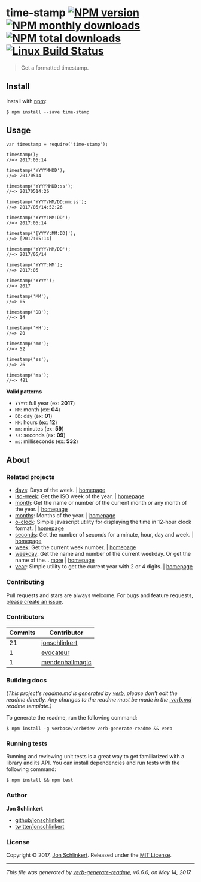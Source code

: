 <h1 id="time-stamp-%21npm-version-%21npm-monthly-downloads-%21npm-total-downloads-%21linux-build-status">time-stamp <a href="https://www.npmjs.com/package/time-stamp"><img src="https://img.shields.io/npm/v/time-stamp.svg?style=flat" alt="NPM version" /></a> <a href="https://npmjs.org/package/time-stamp"><img src="https://img.shields.io/npm/dm/time-stamp.svg?style=flat" alt="NPM monthly downloads" /></a> <a href="https://npmjs.org/package/time-stamp"><img src="https://img.shields.io/npm/dt/time-stamp.svg?style=flat" alt="NPM total downloads" /></a> <a href="https://travis-ci.org/jonschlinkert/time-stamp"><img src="https://img.shields.io/travis/jonschlinkert/time-stamp.svg?style=flat&amp;label=Travis" alt="Linux Build Status" /></a></h1>

<blockquote>
  <p>Get a formatted timestamp.</p>
</blockquote>

<h2 id="install">Install</h2>

<p>Install with <a href="https://www.npmjs.com/">npm</a>:</p>

<pre><code class="sh">$ npm install --save time-stamp
</code></pre>

<h2 id="usage">Usage</h2>

<pre><code class="js">var timestamp = require('time-stamp');

timestamp();
//=&gt; 2017:05:14

timestamp('YYYYMMDD');
//=&gt; 20170514

timestamp('YYYYMMDD:ss');
//=&gt; 20170514:26

timestamp('YYYY/MM/DD:mm:ss');
//=&gt; 2017/05/14:52:26

timestamp('YYYY:MM:DD');
//=&gt; 2017:05:14

timestamp('[YYYY:MM:DD]');
//=&gt; [2017:05:14]

timestamp('YYYY/MM/DD');
//=&gt; 2017/05/14

timestamp('YYYY:MM');
//=&gt; 2017:05

timestamp('YYYY');
//=&gt; 2017

timestamp('MM');
//=&gt; 05

timestamp('DD');
//=&gt; 14

timestamp('HH');
//=&gt; 20

timestamp('mm');
//=&gt; 52

timestamp('ss');
//=&gt; 26

timestamp('ms');
//=&gt; 481
</code></pre>

<p><strong>Valid patterns</strong></p>

<ul>
<li><code>YYYY</code>: full year (ex: <strong>2017</strong>)</li>
<li><code>MM</code>: month (ex: <strong>04</strong>)</li>
<li><code>DD</code>: day (ex: <strong>01</strong>)</li>
<li><code>HH</code>: hours (ex: <strong>12</strong>)</li>
<li><code>mm</code>: minutes (ex: <strong>59</strong>)</li>
<li><code>ss</code>: seconds (ex: <strong>09</strong>)</li>
<li><code>ms</code>: milliseconds (ex: <strong>532</strong>)</li>
</ul>

<h2 id="about">About</h2>

<h3 id="related-projects">Related projects</h3>

<ul>
<li><a href="https://www.npmjs.com/package/days">days</a>: Days of the week. | <a href="https://github.com/jonschlinkert/days" title="Days of the week.">homepage</a></li>
<li><a href="https://www.npmjs.com/package/iso-week">iso-week</a>: Get the ISO week of the year. | <a href="https://github.com/jonschlinkert/iso-week" title="Get the ISO week of the year.">homepage</a></li>
<li><a href="https://www.npmjs.com/package/month">month</a>: Get the name or number of the current month or any month of the year. | <a href="https://github.com/datetime/month" title="Get the name or number of the current month or any month of the year.">homepage</a></li>
<li><a href="https://www.npmjs.com/package/months">months</a>: Months of the year. | <a href="https://github.com/jonschlinkert/months" title="Months of the year.">homepage</a></li>
<li><a href="https://www.npmjs.com/package/o-clock">o-clock</a>: Simple javascript utility for displaying the time in 12-hour clock format. | <a href="https://github.com/jonschlinkert/o-clock" title="Simple javascript utility for displaying the time in 12-hour clock format.">homepage</a></li>
<li><a href="https://www.npmjs.com/package/seconds">seconds</a>: Get the number of seconds for a minute, hour, day and week. | <a href="https://github.com/jonschlinkert/seconds" title="Get the number of seconds for a minute, hour, day and week.">homepage</a></li>
<li><a href="https://www.npmjs.com/package/week">week</a>: Get the current week number. | <a href="https://github.com/datetime/week" title="Get the current week number.">homepage</a></li>
<li><a href="https://www.npmjs.com/package/weekday">weekday</a>: Get the name and number of the current weekday. Or get the name of the… <a href="https://github.com/datetime/weekday">more</a> | <a href="https://github.com/datetime/weekday" title="Get the name and number of the current weekday. Or get the name of the weekday for a given number.">homepage</a></li>
<li><a href="https://www.npmjs.com/package/year">year</a>: Simple utility to get the current year with 2 or 4 digits. | <a href="https://github.com/jonschlinkert/year" title="Simple utility to get the current year with 2 or 4 digits.">homepage</a></li>
</ul>

<h3 id="contributing">Contributing</h3>

<p>Pull requests and stars are always welcome. For bugs and feature requests, <a href="../../issues/new">please create an issue</a>.</p>

<h3 id="contributors">Contributors</h3>

<table>
<thead>
<tr>
  <th><strong>Commits</strong></th>
  <th><strong>Contributor</strong></th>
</tr>
</thead>
<tbody>
<tr>
  <td>21</td>
  <td><a href="https://github.com/jonschlinkert">jonschlinkert</a></td>
</tr>
<tr>
  <td>1</td>
  <td><a href="https://github.com/evocateur">evocateur</a></td>
</tr>
<tr>
  <td>1</td>
  <td><a href="https://github.com/mendenhallmagic">mendenhallmagic</a></td>
</tr>
</tbody>
</table>

<h3 id="building-docs">Building docs</h3>

<p><em>(This project's readme.md is generated by <a href="https://github.com/verbose/verb-generate-readme">verb</a>, please don't edit the readme directly. Any changes to the readme must be made in the <a href=".verb.md">.verb.md</a> readme template.)</em></p>

<p>To generate the readme, run the following command:</p>

<pre><code class="sh">$ npm install -g verbose/verb#dev verb-generate-readme &amp;&amp; verb
</code></pre>

<h3 id="running-tests">Running tests</h3>

<p>Running and reviewing unit tests is a great way to get familiarized with a library and its API. You can install dependencies and run tests with the following command:</p>

<pre><code class="sh">$ npm install &amp;&amp; npm test
</code></pre>

<h3 id="author">Author</h3>

<p><strong>Jon Schlinkert</strong></p>

<ul>
<li><a href="https://github.com/jonschlinkert">github/jonschlinkert</a></li>
<li><a href="https://twitter.com/jonschlinkert">twitter/jonschlinkert</a></li>
</ul>

<h3 id="license">License</h3>

<p>Copyright © 2017, <a href="https://github.com/jonschlinkert">Jon Schlinkert</a>.
Released under the <a href="LICENSE">MIT License</a>.</p>

<hr />

<p><em>This file was generated by <a href="https://github.com/verbose/verb-generate-readme">verb-generate-readme</a>, v0.6.0, on May 14, 2017.</em></p>
